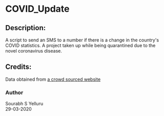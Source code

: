 # COVID_Update
## Description:
A script to send an SMS to a number if there is a change in the country's COVID statistics. A project taken up while being quarantined due to the novel coronavirus disease.
## Credits:
Data obtained from <a href=https://www.covid19india.org>a crowd sourced website</a>

### Author 
Sourabh S Yelluru<br>
29-03-2020
